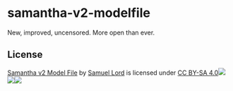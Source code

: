# samantha-v2-modelfile

New, improved, uncensored. More open than ever.

## License

[Samantha v2 Model File](http://nodemixaholic.com:3002/nodemixaholic/samantha-v2-modelfile/src/branch/main) by [Samuel Lord](http://nodemixaholic.com) is licensed under [CC BY-SA 4.0![](https://mirrors.creativecommons.org/presskit/icons/cc.svg?ref=chooser-v1)![](https://mirrors.creativecommons.org/presskit/icons/by.svg?ref=chooser-v1)![](https://mirrors.creativecommons.org/presskit/icons/sa.svg?ref=chooser-v1)](http://creativecommons.org/licenses/by-sa/4.0/?ref=chooser-v1)